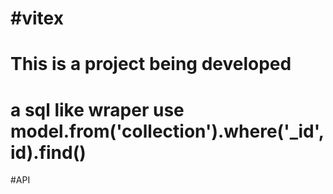 #vitex
=====
This is a project being developed
=====
a sql like wraper use model.from('collection').where('_id',id).find()
=====
#API